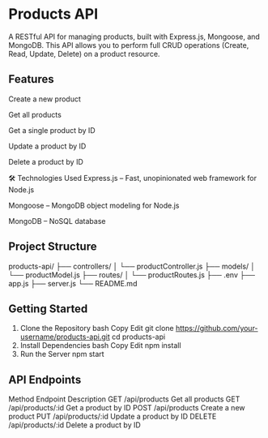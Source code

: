 # Products API
A RESTful API for managing products, built with Express.js, Mongoose, and MongoDB. This API allows you to perform full CRUD operations (Create, Read, Update, Delete) on a product resource.

## Features
Create a new product

Get all products

Get a single product by ID

Update a product by ID

Delete a product by ID

🛠️ Technologies Used
Express.js – Fast, unopinionated web framework for Node.js

Mongoose – MongoDB object modeling for Node.js

MongoDB – NoSQL database

## Project Structure

products-api/
├── controllers/
│   └── productController.js
├── models/
│   └── productModel.js
├── routes/
│   └── productRoutes.js
├── .env
├── app.js
├── server.js
└── README.md
## Getting Started
1. Clone the Repository
bash
Copy
Edit
git clone https://github.com/your-username/products-api.git
cd products-api
2. Install Dependencies
bash
Copy
Edit
npm install
4. Run the Server
npm start   
## API Endpoints
Method	Endpoint	Description
GET	/api/products	Get all products
GET	/api/products/:id	Get a product by ID
POST	/api/products	Create a new product
PUT	/api/products/:id	Update a product by ID
DELETE	/api/products/:id	Delete a product by ID

